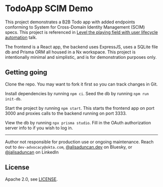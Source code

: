 # TodoApp SCIM Demo

This project demonstrates a B2B Todo app with added endpoints conforming to System for Cross-Domain Identity Management (SCIM) specs. This project is referenced in [Level the playing field with user lifecycle automation](https://scim.alisaduncan.dev/) talk.

The frontend is a React app, the backend uses ExpressJS, uses a SQLite file db and Prisma ORM all housed in a Nx workspace. This project is intentionally minimal and simplistic, and is for demonstration purposes only.

## Getting going

Clone the repo. You may want to fork it first so you can track changes in Git.

Install dependencies by running `npm ci`. Seed the db by running `npm run init-db`.

Start the project by running `npm start`. This starts the frontend app on port 3000 and proxies calls to the backend running on port 3333.

View the db by running `npx prisma studio`. Fill in the OAuth authorization server info to if you wish to log in.

-----

Author not responsible for production use or ongoing maintenance. Reach out to `dev-advocacy@okta.com`, [@alisaduncan.dev](https://bsky.app/profile/alisaduncan.dev) on Bluesky, or [@jalisaduncan](https://www.linkedin.com/in/jalisaduncan) on LinkedIn

## License

Apache 2.0, see [LICENSE](LICENSE).

